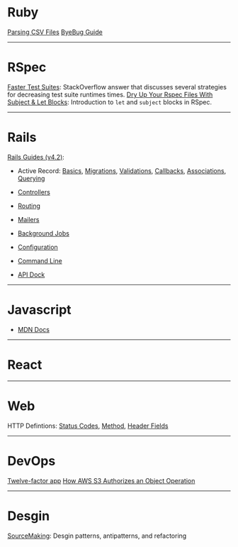 # Ruby

[Parsing CSV Files](http://technicalpickles.com/posts/parsing-csv-with-ruby/)
[ByeBug Guide](https://github.com/deivid-rodriguez/byebug/blob/master/GUIDE.md)

---

# RSpec

[Faster Test Suites](http://stackoverflow.com/a/5085842): StackOverflow answer that discusses several strategies for decreasing test suite runtimes times.
[Dry Up Your Rspec Files With Subject & Let Blocks](http://benscheirman.com/2011/05/dry-up-your-rspec-files-with-subject-let-blocks/): Introduction to `let` and `subject` blocks in RSpec.


---

# Rails

[Rails Guides (v4.2)](http://guides.rubyonrails.org/v4.2/): 
- Active Record: [Basics](http://guides.rubyonrails.org/v4.2/active_record_basics.html), [Migrations](http://guides.rubyonrails.org/v4.2/active_record_migrations.html), [Validations](http://guides.rubyonrails.org/v4.2/active_record_validations.html), [Callbacks](http://guides.rubyonrails.org/v4.2/active_record_callbacks.html), [Associations](http://guides.rubyonrails.org/v4.2/association_basics.html), [Querying](http://guides.rubyonrails.org/v4.2/active_record_querying.html)
- [Controllers](http://guides.rubyonrails.org/v4.2/action_controller_overview.html)
- [Routing](http://guides.rubyonrails.org/v4.2/routing.html)
- [Mailers](http://guides.rubyonrails.org/v4.2/action_mailer_basics.html)
- [Background Jobs](http://guides.rubyonrails.org/v4.2/active_job_basics.html)
- [Configuration](http://guides.rubyonrails.org/v4.2/configuring.html)
- [Command Line](http://guides.rubyonrails.org/v4.2/command_line.html)

- [API Dock](http://apidock.com/rails/browse)

---

# Javascript

- [MDN Docs](https://developer.mozilla.org/en-US/docs/Web/JavaScript)

---

# React


---

# Web

HTTP Defintions: [Status Codes](https://www.w3.org/Protocols/rfc2616/rfc2616-sec10.html), [Method](https://www.w3.org/Protocols/rfc2616/rfc2616-sec9.html#sec9), [Header Fields](https://www.w3.org/Protocols/rfc2616/rfc2616-sec14.html#sec14)

---

# DevOps

[Twelve-factor app](https://12factor.net/)
[How AWS S3 Authorizes an Object Operation](http://docs.aws.amazon.com/AmazonS3/latest/dev/access-control-auth-workflow-object-operation.html)

---

# Desgin

[SourceMaking](https://sourcemaking.com/): Desgin patterns, antipatterns, and refactoring
